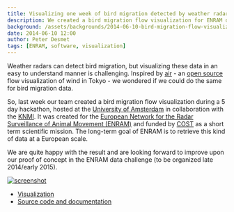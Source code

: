 ```yaml
---
title: Visualizing one week of bird migration detected by weather radars
description: We created a bird migration flow visualization for ENRAM during a 5 day hackathon.
background: /assets/backgrounds/2014-06-10-bird-migration-flow-visualization.jpg
date: 2014-06-10 12:00
author: Peter Desmet
tags: [ENRAM, software, visualization]
---
```


Weather radars can detect bird migration, but visualizing these data in an easy to understand manner is challenging. Inspired by [air](http://air.nullschool.net) - an [open source](https://github.com/cambecc/air) flow visualization of wind in Tokyo - we wondered if we could do the same for bird migration data.

So, last week our team created a bird migration flow visualization during a 5 day hackathon, hosted at the [University of Amsterdam](https://ibed.uva.nl/) in collaboration with the [KNMI](http://www.knmi.nl/). It was created for the [European Network for the Radar Surveillance of Animal Movement (ENRAM)](http://enram.eu) and funded by [COST](http://cost.eu/) as a short term scientific mission. The long-term goal of ENRAM is to retrieve this kind of data at a European scale.

We are quite happy with the result and are looking forward to improve upon our proof of concept in the ENRAM data challenge (to be organized late 2014/early 2015).

[![screenshot](/assets/images/2014-06-10-bird-migration-flow-visualization-screenshot.png)](http://aloftdata.github.io/bird-migration-flow-visualization/viz/)

* [Visualization](http://aloftdata.github.io/bird-migration-flow-visualization/viz/)
* [Source code and documentation](https://github.com/aloftdata/bird-migration-flow-visualization)
